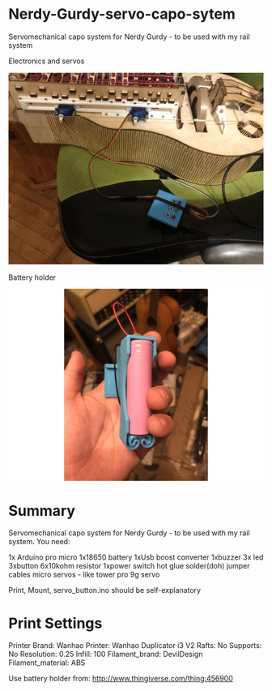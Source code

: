 # Nerdy-Gurdy-servo-capo-sytem
Servomechanical capo system for Nerdy Gurdy - to be used with my rail system

Electronics and servos

![Alt text](https://github.com/theremotheman/Nerdy-Gurdy-servo-capo-sytem/blob/master/images/1.jpg?raw=true "Electronics and servos")

Battery holder

![Alt text](https://github.com/theremotheman/Nerdy-Gurdy-servo-capo-sytem/blob/master/images/2.jpg?raw=true "Battery holder")

# Summary

Servomechanical capo system for Nerdy Gurdy - to be used with my rail system. You need:

1x Arduino pro micro
1x18650 battery
1xUsb boost converter
1xbuzzer
3x led
3xbutton
6x10kohm resistor
1xpower switch
hot glue
solder(doh)
jumper cables
micro servos - like tower pro 9g servo

Print, Mount, servo_button.ino should be self-explanatory 


# Print Settings

Printer Brand: Wanhao
Printer: Wanhao Duplicator i3 V2
Rafts: No
Supports: No
Resolution: 0.25
Infill: 100
Filament_brand: DevilDesign
Filament_material: ABS

Use battery holder from: http://www.thingiverse.com/thing:456900

